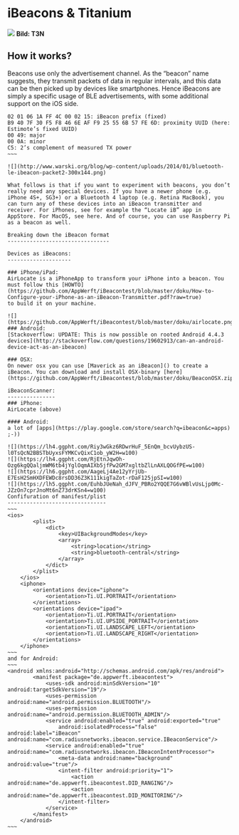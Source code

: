 iBeacons & Titanium 
===================
![](http://t3n.de/news/wp-content/uploads/2014/06/ibeacon-verschiedene-bauformen-595x909.jpg)
__Bild: T3N__

How it works?
-------------

Beacons use only the advertisement channel. As the “beacon” name suggests, they transmit packets of data in regular intervals, and this data can be then picked up by devices like smartphones. Hence iBeacons are simply a specific usage of BLE advertisements, with some additional support on the iOS side.
~~~~
02 01 06 1A FF 4C 00 02 15: iBeacon prefix (fixed)
B9 40 7F 30 F5 F8 46 6E AF F9 25 55 6B 57 FE 6D: proximity UUID (here: Estimote’s fixed UUID)
00 49: major
00 0A: minor
C5: 2’s complement of measured TX power
~~~

![](http://www.warski.org/blog/wp-content/uploads/2014/01/bluetooth-le-ibeacon-packet2-300x144.png)

What follows is that if you want to experiment with beacons, you don’t really need any special devices. If you have a newer phone (e.g. iPhone 4S+, SG3+) or a Bluetooth 4 laptop (e.g. Retina MacBook), you can turn any of these devices into an iBeacon transmitter and receiver. For iPhones, see for example the “Locate iB” app in AppStore. For MacOS, see here. And of course, you can use Raspberry Pi as a beacon as well.

Breaking down the iBeacon format
--------------------------------

Devices as iBeacons:
--------------------

### iPhone/iPad:
AirLocate is a iPhoneApp to transform your iPhone into a beacon. You must follow this [HOWTO](https://github.com/AppWerft/iBeacontest/blob/master/doku/How-to-Configure-your-iPhone-as-an-iBeacon-Transmitter.pdf?raw=true) 
to build it on your machine.

![](https://github.com/AppWerft/iBeacontest/blob/master/doku/airlocate.png)
### Android:
[Stackoverflow: UPDATE: This is now possible on rooted Android 4.4.3 devices](http://stackoverflow.com/questions/19602913/can-an-android-device-act-as-an-ibeacon)

### OSX:
On newer osx you can use [Maverick as an iBeacon]() to create a iBeacon. You can download and install OSX-binary [here](https://github.com/AppWerft/iBeacontest/blob/master/doku/BeaconOSX.zip). 

iBeaconScanner:
---------------
### iPhone:
AirLocate (above)

#### Android:
a lot of [apps](https://play.google.com/store/search?q=ibeacon&c=apps) ;-))

![](https://lh4.ggpht.com/Riy3wGkz6RDwrHuF_5EnQm_bcvUybzUS-l0TsQcN2BBSTbUyxsFYMKCvQixC1ob_yW2H=w100)
![](https://lh4.ggpht.com/RjEtnJqwOh-Ozg6kgQQaljmWM6tb4jYglOqmAIXb5jfPw2GM7xgltbZlLnAXLQOGfPE=w100)
![](https://lh6.ggpht.com/AageLj4Ae12yYrjUb-E7EsH2SmHXDFEWDc8rsDD36Z3K111kigTaZot-rDaF125jpSI=w100)
![](https://lh5.ggpht.com/EuhbJUeNah_dJFV_PBRo2YQQE7G6vWBlvUsLjp0Mc-JZzOn7cprJnoMt6nZ73drKSn4=w100)
Confifuration of manifest/plist
-------------------------------
~~~
<ios>
        <plist>
            <dict>
                <key>UIBackgroundModes</key>
                <array>
                    <string>location</string>
                    <string>bluetooth-central</string>
                </array>
            </dict>
        </plist>
    </ios>
    <iphone>
        <orientations device="iphone">
            <orientation>Ti.UI.PORTRAIT</orientation>
        </orientations>
        <orientations device="ipad">
            <orientation>Ti.UI.PORTRAIT</orientation>
            <orientation>Ti.UI.UPSIDE_PORTRAIT</orientation>
            <orientation>Ti.UI.LANDSCAPE_LEFT</orientation>
            <orientation>Ti.UI.LANDSCAPE_RIGHT</orientation>
        </orientations>
    </iphone>
~~~
and for Android:
~~~
<android xmlns:android="http://schemas.android.com/apk/res/android">
        <manifest package="de.appwerft.ibeacontest">
            <uses-sdk android:minSdkVersion="10" android:targetSdkVersion="19"/>
            <uses-permission android:name="android.permission.BLUETOOTH"/>
            <uses-permission android:name="android.permission.BLUETOOTH_ADMIN"/>
            <service android:enabled="true" android:exported="true"
                android:isolatedProcess="false" android:label="iBeacon" android:name="com.radiusnetworks.ibeacon.service.IBeaconService"/>
            <service android:enabled="true" android:name="com.radiusnetworks.ibeacon.IBeaconIntentProcessor">
                <meta-data android:name="background" android:value="true"/>
                <intent-filter android:priority="1">
                    <action android:name="de.appwerft.ibeacontest.DID_RANGING"/>
                    <action android:name="de.appwerft.ibeacontest.DID_MONITORING"/>
                </intent-filter>
            </service>
        </manifest>
    </android>
~~~
    
